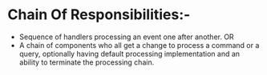 # Chain Of Responsibilities:-

- Sequence of handlers processing an event one after another. OR
- A chain of components who all get a change to process a command or a query, optionally having default processing
  implementation and an ability to terminate the processing chain.
